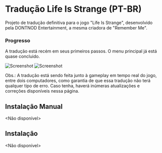 # Tradução Life Is Strange (PT-BR)

Projeto de tradução definitiva para o jogo "Life Is Strange", desenvolvido pela DONTNOD Entertainment, a mesma criadora de "Remember Me".

### Progresso

A tradução está recém em seus primeiros passos. O menu principal já está quase concluido.

![Screenshot](http://i.imgur.com/xdjEpn1.png)
![Screenshot](http://i.imgur.com/dRkx6sH.png)

Obs.: A tradução está sendo feita junto à gameplay em tempo real do jogo, entre dois computadores, como garantia de que essa tradução não terá qualquer tipo de erro. Caso tenha, haverá inúmeras atualizações e correções disponíveis nessa página.

## Instalação Manual

<Não disponível>

## Instalação

<Não disponível>
